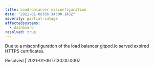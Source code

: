 ```yaml
---
title: Load-balancer misconfiguration
date: "2021-01-06T06:34:00.143Z"
severity: partial-outage
affectedsystems:
  - dashboard
resolved: true
---
```


Due to a misconfiguration of the load balancer gitpod.io served expired HTTPS certificates.

<!--- language code: en -->

Resolved | 2021-01-06T7:30:00.000Z
